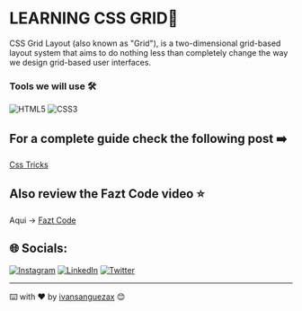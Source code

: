 # LEARNING CSS GRID🤯

CSS Grid Layout (also known as "Grid"), is a two-dimensional grid-based layout system that aims to do nothing less than completely change the way we design grid-based user interfaces.

### Tools we will use 🛠️ 
![HTML5](https://img.shields.io/badge/html5-%23E34F26.svg?style=flat&logo=html5&logoColor=white) ![CSS3](https://img.shields.io/badge/css3-%231572B6.svg?style=flat&logo=css3&logoColor=white)  

## For a complete guide check the following post ➡️  

[Css Tricks](https://css-tricks.com/snippets/css/complete-guide-grid/ "Css Tricks")

## Also review the Fazt Code video ⭐️

Aqui -> [Fazt Code](https://youtu.be/QBOUSrMqlSQ "Fazt Code")

## 🌐 Socials:
[![Instagram](https://img.shields.io/badge/Instagram-%23E4405F.svg?logo=Instagram&logoColor=white)](https://instagram.com/ivansanguezax) [![LinkedIn](https://img.shields.io/badge/LinkedIn-%230077B5.svg?logo=linkedin&logoColor=white)](https://linkedin.com/in/ivansanguezax) [![Twitter](https://img.shields.io/badge/Twitter-%231DA1F2.svg?logo=Twitter&logoColor=white)](https://twitter.com/ivansanguezax) 

---
⌨️ with ❤️ by [ivansanguezax](https://github.com/ivansanguezax) 😊
